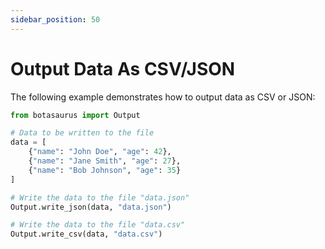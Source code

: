 ```yaml
---
sidebar_position: 50
---
```


# Output Data As CSV/JSON


The following example demonstrates how to output data as CSV or JSON:

```python 
from botasaurus import Output

# Data to be written to the file
data = [
    {"name": "John Doe", "age": 42},
    {"name": "Jane Smith", "age": 27},
    {"name": "Bob Johnson", "age": 35}
]

# Write the data to the file "data.json"
Output.write_json(data, "data.json")

# Write the data to the file "data.csv"
Output.write_csv(data, "data.csv")
```